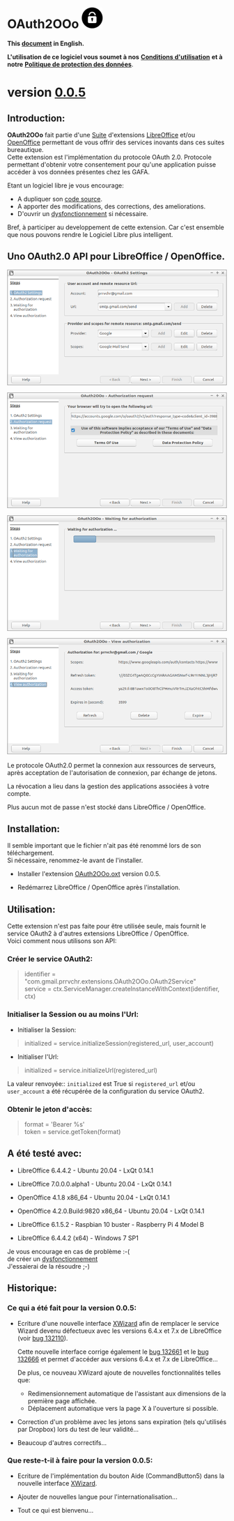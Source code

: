 # OAuth2OOo ![OAuth2OOo logo](img/OAuth2-48.png)

**This [document](https://prrvchr.github.io/OAuth2OOo) in English.**

**L'utilisation de ce logiciel vous soumet à nos** [**Conditions d'utilisation**](https://prrvchr.github.io/OAuth2OOo/OAuth2OOo/registration/TermsOfUse_fr) **et à notre** [**Politique de protection des données**](https://prrvchr.github.io/OAuth2OOo/OAuth2OOo/registration/PrivacyPolicy_fr).

# version [0.0.5](https://prrvchr.github.io/OAuth2OOo/README_fr#historique)

## Introduction:

**OAuth2OOo** fait partie d'une [Suite](https://prrvchr.github.io/README_fr) d'extensions [LibreOffice](https://fr.libreoffice.org/download/telecharger-libreoffice/) et/ou [OpenOffice](https://www.openoffice.org/fr/Telecharger/) permettant de vous offrir des services inovants dans ces suites bureautique.  
Cette extension est l'implémentation du protocole OAuth 2.0. Protocole permettant d'obtenir votre consentement pour qu'une application puisse accéder à vos données présentes chez les GAFA.

Etant un logiciel libre je vous encourage:
- A dupliquer son [code source](https://github.com/prrvchr/OAuth2OOo).
- A apporter des modifications, des corrections, des ameliorations.
- D'ouvrir un [dysfonctionnement](https://github.com/prrvchr/OAuth2OOo/issues/new) si nécessaire.

Bref, à participer au developpement de cette extension.
Car c'est ensemble que nous pouvons rendre le Logiciel Libre plus intelligent.

## Uno OAuth2.0 API pour LibreOffice / OpenOffice.

![OAuth2OOo Wizard Page1 screenshot](img/OAuth2Wizard1.png)

![OAuth2OOo Wizard Page2 screenshot](img/OAuth2Wizard2.png)

![OAuth2OOo Wizard Page3 screenshot](img/OAuth2Wizard3.png)

![OAuth2OOo Wizard Page4 screenshot](img/OAuth2Wizard4.png)

Le protocole OAuth2.0 permet la connexion aux ressources de serveurs, après acceptation de l'autorisation de connexion, par échange de jetons.

La révocation a lieu dans la gestion des applications associées à votre compte.

Plus aucun mot de passe n'est stocké dans LibreOffice / OpenOffice.

## Installation:

Il semble important que le fichier n'ait pas été renommé lors de son téléchargement.  
Si nécessaire, renommez-le avant de l'installer.

- Installer l'extension [OAuth2OOo.oxt](https://github.com/prrvchr/OAuth2OOo/raw/master/OAuth2OOo.oxt) version 0.0.5.

- Redémarrez LibreOffice / OpenOffice après l'installation.

## Utilisation:

Cette extension n'est pas faite pour être utilisée seule, mais fournit le service OAuth2 à d'autres extensions LibreOffice / OpenOffice.  
Voici comment nous utilisons son API:

### Créer le service OAuth2:

> identifier = "com.gmail.prrvchr.extensions.OAuth2OOo.OAuth2Service"  
> service = ctx.ServiceManager.createInstanceWithContext(identifier, ctx)

### Initialiser la Session ou au moins l'Url:

- Initialiser la Session: 

> initialized = service.initializeSession(registered_url, user_account)

- Initialiser l'Url:

> initialized = service.initializeUrl(registered_url)

La valeur renvoyée:: `initialized` est True si `registered_url` et/ou `user_account` a été récupérée de la configuration du service OAuth2.

### Obtenir le jeton d'accès:

> format = 'Bearer %s'  
> token = service.getToken(format)

## A été testé avec:

* LibreOffice 6.4.4.2 - Ubuntu 20.04 -  LxQt 0.14.1

* LibreOffice 7.0.0.0.alpha1 - Ubuntu 20.04 -  LxQt 0.14.1

* OpenOffice 4.1.8 x86_64 - Ubuntu 20.04 - LxQt 0.14.1

* OpenOffice 4.2.0.Build:9820 x86_64 - Ubuntu 20.04 - LxQt 0.14.1

* LibreOffice 6.1.5.2 - Raspbian 10 buster - Raspberry Pi 4 Model B

* LibreOffice 6.4.4.2 (x64) - Windows 7 SP1

Je vous encourage en cas de problème :-(  
de créer un [dysfonctionnement](https://github.com/prrvchr/OAuth2OOo/issues/new)  
J'essaierai de la résoudre ;-)

## Historique:

### Ce qui a été fait pour la version 0.0.5:

- Ecriture d'une nouvelle interface [XWizard](https://github.com/prrvchr/OAuth2OOo/blob/master/python/wizard.py) afin de remplacer le service Wizard devenu défectueux avec les versions 6.4.x et 7.x de LibreOffice (voir [bug 132110](https://bugs.documentfoundation.org/show_bug.cgi?id=132110)).

    Cette nouvelle interface corrige également le [bug 132661](https://bugs.documentfoundation.org/show_bug.cgi?id=132661) et le [bug 132666](https://bugs.documentfoundation.org/show_bug.cgi?id=132666) et permet d'accéder aux versions 6.4.x et 7.x de LibreOffice...

    De plus, ce nouveau XWizard ajoute de nouvelles fonctionnalités telles que:

    - Redimensionnement automatique de l'assistant aux dimensions de la première page affichée.
    - Déplacement automatique vers la page X à l'ouverture si possible.

- Correction d'un problème avec les jetons sans expiration (tels qu'utilisés par Dropbox) lors du test de leur validité...

- Beaucoup d'autres correctifs...

### Que reste-t-il à faire pour la version 0.0.5:

- Ecriture de l'implémentation du bouton Aide (CommandButton5) dans la nouvelle interface [XWizard](https://github.com/prrvchr/OAuth2OOo/blob/master/python/wizard.py).

- Ajouter de nouvelles langue pour l'internationalisation...

- Tout ce qui est bienvenu...
